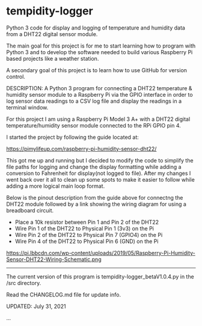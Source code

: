 # tempidity-logger

Python 3 code for display and logging of temperature and humidity data from a DHT22 digital sensor module.

The main goal for this project is for me to start learning how to program with Python 3 and to develop
the software needed to build various Raspberry Pi based projects like a weather station.

A secondary goal of this project is to learn how to use GitHub for version control.

DESCRIPTION: A Python 3 program for connecting a DHT22 temperature & humidity sensor module to a
             Raspberry Pi via the GPIO interface in order to log sensor data readings to a CSV log file
             and display the readings in a terminal window.

For this project I am using a Raspberry Pi Model 3 A+ with a DHT22 digital 
temperature/humidity sensor module connected to the RPi GPIO pin 4.

I started the project by following the guide located at:

https://pimylifeup.com/raspberry-pi-humidity-sensor-dht22/

This got me up and running but I decided to modify the code to simplify the file paths for logging and change
the display formatting while adding a conversion to Fahrenheit for display(not logged to file). After my changes I went
back over it all to clean up some spots to make it easier to follow while adding a more logical main loop format.

Below is the pinout description from the guide above for connectng the DHT22 module followed by a link showing the wiring
diagram for using a breadboard circuit.

   - Place a 10k resistor between Pin 1 and Pin 2 of the DHT22
   - Wire Pin 1 of the DHT22 to Physical Pin 1 (3v3) on the Pi
   - Wire Pin 2 of the DHT22 to Physical Pin 7 (GPIO4) on the Pi
   - Wire Pin 4 of the DHT22 to Physical Pin 6 (GND) on the Pi


https://pi.lbbcdn.com/wp-content/uploads/2019/05/Raspberry-Pi-Humidity-Sensor-DHT22-Wiring-Schematic.png



***********************************************************************************

The current version of this program is tempidity-logger_betaV1.0.4.py in the /src directory.

Read the CHANGELOG.md file for update info.

UPDATED: July 31, 2021

...
